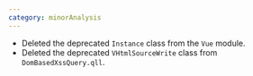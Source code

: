 ```yaml
---
category: minorAnalysis
---
```

* Deleted the deprecated `Instance` class from the `Vue` module.
* Deleted the deprecated `VHtmlSourceWrite` class from `DomBasedXssQuery.qll`.
